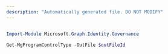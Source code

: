 ```yaml
---
description: "Automatically generated file. DO NOT MODIFY"
---
```


```powershell

Import-Module Microsoft.Graph.Identity.Governance

Get-MgProgramControlType -OutFile $outFileId

```